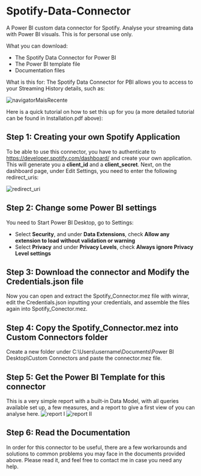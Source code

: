# Spotify-Data-Connector
A Power BI custom data connector for Spotify.
Analyse your streaming data with Power BI visuals.
This is for personal use only.

What you can download:

- The Spotify Data Connector for Power BI
- The Power BI template file
- Documentation files

What is this for:
The Spotify Data Connector for PBI allows you to access to your Streaming History details, such as:
  
 ![navigatorMaisRecente](https://user-images.githubusercontent.com/34665357/70452197-9f6b8480-1a9e-11ea-91c9-ff2709634ec9.png)
 
Here is a quick tutorial on how to set this up for you (a more detailed tutorial can be found in Installation.pdf above):

## Step 1: Creating your own Spotify Application
To be able to use this connector, you have to authenticate to https://developer.spotify.com/dashboard/ and create your own application. This will generate you a **client_id** and a **client_secret**. Next, on the dashboard page, under Edit Settings, you need to enter the following redirect_uris:

![redirect_uri](https://user-images.githubusercontent.com/34665357/70648011-1c832f00-1c42-11ea-96cc-017bd348b1ad.png)

## Step 2: Change some Power BI settings
You need to Start Power BI Desktop, go to Settings:
- Select **Security**, and under **Data Extensions**, check **Allow any extension to load without validation or warning**
- Select **Privacy** and under **Privacy Levels**, check **Always ignore Privacy Level settings**

## Step 3: Download the connector and Modify the Credentials.json file
Now you can open and extract the Spotify_Connector.mez file with winrar, edit the Credentials.json inputting your credentials, and assemble the files again into Spotify_Conector.mez.

## Step 4: Copy the Spotify_Connector.mez into Custom Connectors folder
Create a new folder under C:\Users\username\Documents\Power BI Desktop\Custom Connectors and paste the connector.mez file.

## Step 5: Get the Power BI Template for this connector
This is a very simple report with a built-in Data Model, with all queries available set up, a few measures, and a report to give a first view of you can analyse here.
![report I](https://user-images.githubusercontent.com/34665357/70461416-823fb180-1ab0-11ea-95a1-b63586c5a4fb.png)
![report II](https://user-images.githubusercontent.com/34665357/70930684-ac9fea80-202d-11ea-915e-5d2e7f8d8984.png)


## Step 6: Read the Documentation
In order for this connector to be useful, there are a few workarounds and solutions to common problems you may face in the documents provided above. Please read it, and feel free to contact me in case you need any help.
